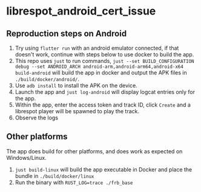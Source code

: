 # librespot_android_cert_issue

## Reproduction steps on Android

1. Try using `flutter run` with an android emulator connected, if that doesn't
work, continue with steps below to use docker to build the app.
2. This repo uses `just` to run commands,
`just --set BUILD_CONFIGURATION debug --set ANDROID_ARCH android-arm,android-arm64,android-x64 build-android`
will build the app in docker and output the APK files in `./build/docker/android/`.
3. Use `adb install` to install the APK on the device.
4. Launch the app and `just log-android` will display logcat entries
only for the app.
5. Within the app, enter the access token and track ID, click `Create` and
a librespot player will be spawned to play the track.
6. Observe the logs

## Other platforms

The app does build for other platforms, and does work as expected on Windows/Linux.

1. `just build-linux` will build the app executable in Docker and place the
bundle in `./build/docker/linux`
2. Run the binary with `RUST_LOG=trace ./frb_base`
